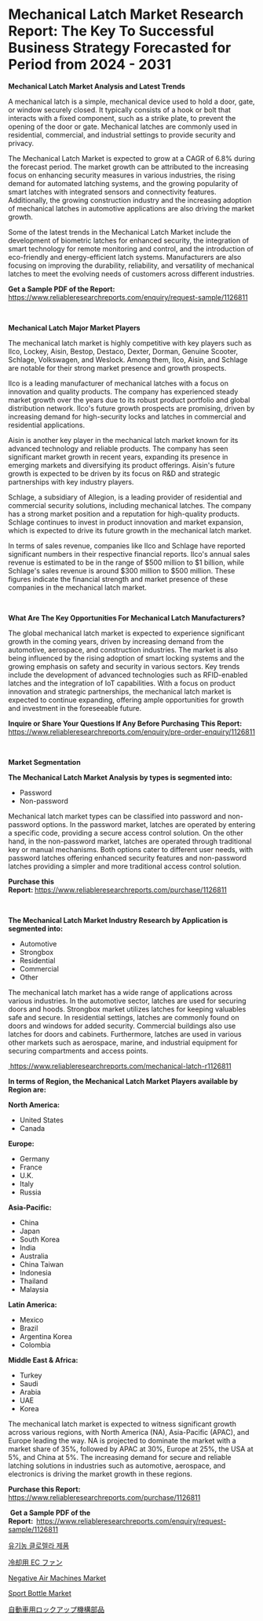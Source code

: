 <p><h1>Mechanical Latch Market Research Report: The Key To Successful Business Strategy Forecasted for Period from 2024 - 2031</h1></p><p><strong>Mechanical Latch Market Analysis and Latest Trends</strong></p>
<p><p>A mechanical latch is a simple, mechanical device used to hold a door, gate, or window securely closed. It typically consists of a hook or bolt that interacts with a fixed component, such as a strike plate, to prevent the opening of the door or gate. Mechanical latches are commonly used in residential, commercial, and industrial settings to provide security and privacy.</p><p>The Mechanical Latch Market is expected to grow at a CAGR of 6.8% during the forecast period. The market growth can be attributed to the increasing focus on enhancing security measures in various industries, the rising demand for automated latching systems, and the growing popularity of smart latches with integrated sensors and connectivity features. Additionally, the growing construction industry and the increasing adoption of mechanical latches in automotive applications are also driving the market growth.</p><p>Some of the latest trends in the Mechanical Latch Market include the development of biometric latches for enhanced security, the integration of smart technology for remote monitoring and control, and the introduction of eco-friendly and energy-efficient latch systems. Manufacturers are also focusing on improving the durability, reliability, and versatility of mechanical latches to meet the evolving needs of customers across different industries.</p></p>
<p><strong>Get a Sample PDF of the Report:&nbsp;</strong> <a href="https://www.reliableresearchreports.com/enquiry/request-sample/1126811">https://www.reliableresearchreports.com/enquiry/request-sample/1126811</a></p>
<p>&nbsp;</p>
<p><strong>Mechanical Latch Major Market Players</strong></p>
<p><p>The mechanical latch market is highly competitive with key players such as Ilco, Lockey, Aisin, Bestop, Destaco, Dexter, Dorman, Genuine Scooter, Schlage, Volkswagen, and Weslock. Among them, Ilco, Aisin, and Schlage are notable for their strong market presence and growth prospects.</p><p>Ilco is a leading manufacturer of mechanical latches with a focus on innovation and quality products. The company has experienced steady market growth over the years due to its robust product portfolio and global distribution network. Ilco's future growth prospects are promising, driven by increasing demand for high-security locks and latches in commercial and residential applications.</p><p>Aisin is another key player in the mechanical latch market known for its advanced technology and reliable products. The company has seen significant market growth in recent years, expanding its presence in emerging markets and diversifying its product offerings. Aisin's future growth is expected to be driven by its focus on R&D and strategic partnerships with key industry players.</p><p>Schlage, a subsidiary of Allegion, is a leading provider of residential and commercial security solutions, including mechanical latches. The company has a strong market position and a reputation for high-quality products. Schlage continues to invest in product innovation and market expansion, which is expected to drive its future growth in the mechanical latch market.</p><p>In terms of sales revenue, companies like Ilco and Schlage have reported significant numbers in their respective financial reports. Ilco's annual sales revenue is estimated to be in the range of $500 million to $1 billion, while Schlage's sales revenue is around $300 million to $500 million. These figures indicate the financial strength and market presence of these companies in the mechanical latch market.</p></p>
<p>&nbsp;</p>
<p><strong>What Are The Key Opportunities For Mechanical Latch Manufacturers?</strong></p>
<p><p>The global mechanical latch market is expected to experience significant growth in the coming years, driven by increasing demand from the automotive, aerospace, and construction industries. The market is also being influenced by the rising adoption of smart locking systems and the growing emphasis on safety and security in various sectors. Key trends include the development of advanced technologies such as RFID-enabled latches and the integration of IoT capabilities. With a focus on product innovation and strategic partnerships, the mechanical latch market is expected to continue expanding, offering ample opportunities for growth and investment in the foreseeable future.</p></p>
<p><strong>Inquire or Share Your Questions If Any Before Purchasing This Report:</strong> <a href="https://www.reliableresearchreports.com/enquiry/pre-order-enquiry/1126811">https://www.reliableresearchreports.com/enquiry/pre-order-enquiry/1126811</a></p>
<p>&nbsp;</p>
<p><strong>Market Segmentation</strong></p>
<p><strong>The Mechanical Latch Market Analysis by types is segmented into:</strong></p>
<p><ul><li>Password</li><li>Non-password</li></ul></p>
<p><p>Mechanical latch market types can be classified into password and non-password options. In the password market, latches are operated by entering a specific code, providing a secure access control solution. On the other hand, in the non-password market, latches are operated through traditional key or manual mechanisms. Both options cater to different user needs, with password latches offering enhanced security features and non-password latches providing a simpler and more traditional access control solution.</p></p>
<p><strong>Purchase this Report:&nbsp;</strong><a href="https://www.reliableresearchreports.com/purchase/1126811">https://www.reliableresearchreports.com/purchase/1126811</a></p>
<p>&nbsp;</p>
<p><strong>The Mechanical Latch Market Industry Research by Application is segmented into:</strong></p>
<p><ul><li>Automotive</li><li>Strongbox</li><li>Residential</li><li>Commercial</li><li>Other</li></ul></p>
<p><p>The mechanical latch market has a wide range of applications across various industries. In the automotive sector, latches are used for securing doors and hoods. Strongbox market utilizes latches for keeping valuables safe and secure. In residential settings, latches are commonly found on doors and windows for added security. Commercial buildings also use latches for doors and cabinets. Furthermore, latches are used in various other markets such as aerospace, marine, and industrial equipment for securing compartments and access points.</p></p>
<p><a href="https://www.reliableresearchreports.com/mechanical-latch-r1126811">&nbsp;https://www.reliableresearchreports.com/mechanical-latch-r1126811</a></p>
<p><strong>In terms of Region, the Mechanical Latch Market Players available by Region are:</strong></p>
<p>
    <p> <strong> North America: </strong>
        <ul>
            <li>United States</li>
            <li>Canada</li>
        </ul>
        </p> 
    <p> <strong> Europe: </strong>
        <ul>
            <li>Germany</li>
            <li>France</li>
            <li>U.K.</li>
            <li>Italy</li>
            <li>Russia</li>
        </ul>
        </p> 
    <p> <strong> Asia-Pacific: </strong>
        <ul>
            <li>China</li>
            <li>Japan</li>
            <li>South Korea</li>
            <li>India</li>
            <li>Australia</li>
            <li>China Taiwan</li>
            <li>Indonesia</li>
            <li>Thailand</li>
            <li>Malaysia</li>
        </ul>
        </p> 
    <p> <strong> Latin America: </strong>
        <ul>
            <li>Mexico</li>
            <li>Brazil</li>
            <li>Argentina Korea</li>
            <li>Colombia</li>
        </ul>
        </p> 
    <p> <strong> Middle East & Africa: </strong>
        <ul>
            <li>Turkey</li>
            <li>Saudi</li>
            <li>Arabia</li>
            <li>UAE</li>
            <li>Korea</li>
        </ul>
    </p>
    </p>
<p><p>The mechanical latch market is expected to witness significant growth across various regions, with North America (NA), Asia-Pacific (APAC), and Europe leading the way. NA is projected to dominate the market with a market share of 35%, followed by APAC at 30%, Europe at 25%, the USA at 5%, and China at 5%. The increasing demand for secure and reliable latching solutions in industries such as automotive, aerospace, and electronics is driving the market growth in these regions.</p></p>
<p><strong>Purchase this Report: </strong><a href="https://www.reliableresearchreports.com/purchase/1126811">https://www.reliableresearchreports.com/purchase/1126811</a></p>
<p>&nbsp;<strong>Get a Sample PDF of the Report:&nbsp;&nbsp;</strong><a href="https://www.reliableresearchreports.com/enquiry/request-sample/1126811">https://www.reliableresearchreports.com/enquiry/request-sample/1126811</a></p>
<p><strong></strong></p>
<p><p><a href="https://github.com/ZacharyScthmitt4465/Market-Research-Report-List-2/blob/main/3141438148329.md">유기농 클로렐라 제품</a></p><p><a href="https://medium.com/@nicholasallan19/ec%E3%83%95%E3%82%A1%E3%83%B3%E3%81%AE%E5%88%86%E6%9E%90%E3%81%AF-%E5%86%B7%E5%8D%B4%E5%B8%82%E5%A0%B4%E3%81%AE%E3%83%80%E3%82%A4%E3%83%8A%E3%83%9F%E3%82%AF%E3%82%B9%E3%81%A8%E6%88%90%E9%95%B7%E8%A6%81%E5%9B%A0%E3%82%92%E8%80%83%E5%AF%9F%E3%81%97-2024%E5%B9%B4%E3%81%8B%E3%82%892031%E5%B9%B4%E3%81%BE%E3%81%A7%E3%81%AE%E4%BA%88%E6%B8%AC%E3%82%92%E8%A1%8C%E3%81%A3%E3%81%9F-4022fb84b798">冷却用 EC ファン</a></p><p><a href="https://issuu.com/reportprime-2/docs/negative-air-machines-market-size-2030.pptx">Negative Air Machines Market</a></p><p><a href="https://github.com/kmatchooka/Market-Research-Report-List-1/blob/main/sport-bottle-market.md">Sport Bottle Market</a></p><p><a href="https://github.com/JanickJohns/Market-Research-Report-List-1/blob/main/2953415140441.md">自動車用ロックアップ機構部品</a></p></p>